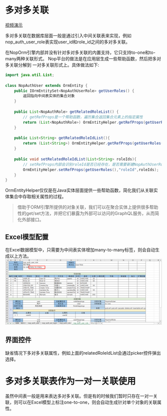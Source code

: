 # 多对多关联

[视频演示](https://www.bilibili.com/video/BV1Ks4y1E7pw/)

多对多关联在数据库层面一般是通过引入中间关联表来实现，例如nop_auth_user_role表实现user_id和role_id之间的多对多关联。

在NopOrm引擎内部并没有针对多对多关联的内置支持，它只支持to-one和to-many两种关联形式。 Nop平台的做法是在应用层生成一些帮助函数，然后把多对多关联分解到
一对多关联形式上。具体做法如下:

````java
import java.util.List;

class NopAuthUser extends OrmEntity {
    public IOrmEntitySet<NopAuthUserRole> getUserRoles() {
        返回指向中间表实体的集合对象
    }

    public List<NopAuthRole> getRelatedRoleList() {
        // getRefProps是一个帮助函数，遍历集合返回集合元素上的指定属性
        return (List<NopAuthRole>) OrmEntityHelper.getRefProps(getUserRoles(),"role");
    }
    
    public List<String> getRelatedRoleIdList(){
        return (List<String>) OrmEntityHelper.getRefProps(getUserRoles(),"roleId");
    }

    public void setRelatedRoleIdList(List<String> roleIds){
        // setRefProps内部会识别roleId是否已经存在，是否需要新建NopAuthUserRole对象，是否需要删除集合中已经不再被使用的对象
        OrmEntityHelper.setRefProps(getUserRoles(),"roleId",roleIds);
    }
}
````

OrmEntityHelper仅仅是在Java实体层面提供一些帮助函数，简化我们从关联实体集合中存取相关属性的过程。

> 借助于ORM引擎所提供的对象关联，我们可以在聚合实体上提供很多帮助性的get/set方法，并把它们暴露为外部可以访问的GraphQL服务，从而简化外部接口。

## Excel模型配置
在Excel数据模型中，只需要为中间表实体增加many-to-many标签，则会自动生成以上方法。
![](many-to-many.png)


## 界面控件
缺省情况下多对多关联属性，例如上面的relatedRoleIdList会通过picker控件弹出选择。


# 多对多关联表作为一对一关联使用
虽然中间表一般是用来表达多对多关联。但是有的时候我们暂时只存在一对一关联，则可以在Excel模型上标注one-to-one，则会自动生成针对单个对象的关联属性。